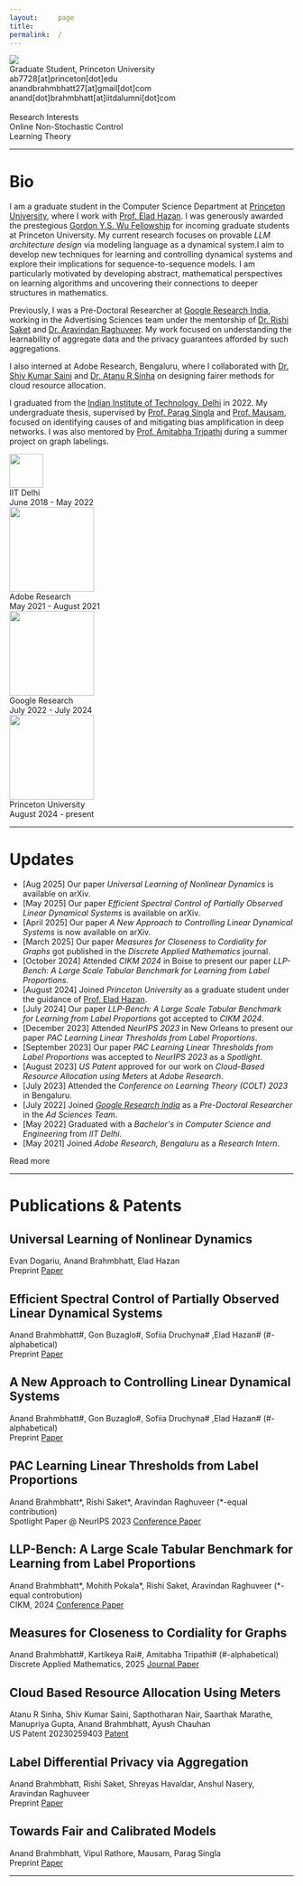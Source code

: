 ```yaml
---
layout:     page
title:
permalink:  /
---
```


<div class="row">
    <div class="col-sm-4 col-xs-8">
        <img src="/img/anand_img.jpeg">
    </div>
    <div class="col-sm-6 col-xs-12" style="margin-bottom: 0;">
        Graduate Student, Princeton University<br>
        ab7728[at]princeton[dot]edu<br>
        anandbrahmbhatt27[at]gmail[dot]com<br>
        anand[dot]brahmbhatt[at]iitdalumni[dot]com
        <br>
        <br>
        Research Interests
        <br>
        Online Non-Stochastic Control
        <br>
        Learning Theory
    </div>
</div>
<hr>


<a name="/bio"></a>
# Bio

I am a graduate student in the Computer Science Department at [Princeton University](https://www.princeton.edu), where I work with [Prof. Elad Hazan](https://www.ehazan.com). I was generously awarded the prestegious [Gordon Y.S. Wu Fellowship](https://gradschool.princeton.edu/financial-support/fellowships/princeton-fellowships/gordon-wu-fellowship) for incoming graduate students at Princeton University. My current research focuses on provable *LLM architecture design* via modeling language as a dynamical system.I aim to develop new techniques for learning and controlling dynamical systems and explore their implications for sequence-to-sequence models. I am particularly motivated by developing abstract, mathematical perspectives on learning algorithms and uncovering their connections to deeper structures in mathematics.

Previously, I was a Pre-Doctoral Researcher at [Google Research India](https://research.google/locations/india/), working in the Advertising Sciences team under the mentorship of [Dr. Rishi Saket](https://research.google/people/107857/) and [Dr. Aravindan Raghuveer](https://research.google/people/107631/). My work focused on understanding the learnability of aggregate data and the privacy guarantees afforded by such aggregations.

I also interned at Adobe Research, Bengaluru, where I collaborated with [Dr. Shiv Kumar Saini](https://research.adobe.com/person/shiv-kumar-saini/) and [Dr. Atanu R Sinha](https://research.adobe.com/person/atanu-sinha/) on designing fairer methods for cloud resource allocation.

I graduated from the [Indian Institute of Technology, Delhi](https://home.iitd.ac.in/) in 2022. My undergraduate thesis, supervised by [Prof. Parag Singla](https://www.cse.iitd.ac.in/~parags/) and [Prof. Mausam](https://www.cse.iitd.ac.in/~mausam/), focused on identifying causes of and mitigating bias amplification in deep networks. I was also mentored by [Prof. Amitabha Tripathi](https://web.iitd.ac.in/~atripath/) during a summer project on graph labelings.


<div class="row" id="timeline-logos">
    <div class="col-lg-3">
        <div class="logo-wrap">
            <span class="helper"></span>
            <a href="https://home.iitd.ac.in/"><img style="width:60px;" src="/img/IITD_Logo.png"></a>
        </div>
        <div class="logo-desc">
            IIT Delhi<br>
            June 2018 - May 2022
        </div>
    </div>
    <div class="col-lg-3">
        <div class="logo-wrap">
            <span class="helper"></span>
            <a href="https://research.adobe.com/"><img style="width:150px;" src="/img/Adobe_logo.png"></a>
        </div>
        <div class="logo-desc">
            Adobe Research<br>
            May 2021 - August 2021
        </div>
    </div>
    <div class="col-lg-3">
        <div class="logo-wrap">
            <span class="helper"></span>
            <a href="//https://research.google/locations/india/"><img style="width:150px;" src="/img/Google_Research_logo.png"></a>
        </div>
        <div class="logo-desc">
            Google Research<br>
            July 2022 - July 2024
        </div>
    </div>
    <div class="col-lg-3">
        <div class="logo-wrap">
            <span class="helper"></span>
            <a href="https://www.princeton.edu"><img style="width:150px;" src="/img/6279702453c8a73e766a78ef.png"></a>
        </div>
        <div class="logo-desc">
            Princeton University<br>
            August 2024 - present
        </div>
    </div>
</div>

---

<a name="/news"></a>
# Updates

- [Aug 2025] Our paper *Universal Learning of Nonlinear Dynamics* is available on arXiv.
- [May 2025] Our paper *Efficient Spectral Control of Partially Observed Linear Dynamical Systems* is available on arXiv.
- [April 2025] Our paper *A New Approach to Controlling Linear Dynamical Systems* is now available on arXiv.
- [March 2025] Our paper *Measures for Closeness to Cordiality for Graphs* got published in the *Discrete Applied Mathematics* journal.
- [October 2024] Attended *CIKM 2024* in Boise to present our paper *LLP-Bench: A Large Scale Tabular Benchmark for Learning from Label Proportions*.
- [August 2024] Joined *Princeton University* as a graduate student under the guidance of [Prof. Elad Hazan](https://www.ehazan.com).
- [July 2024] Our paper *LLP-Bench: A Large Scale Tabular Benchmark for Learning from Label Proportions* got accepted to *CIKM 2024*.
- [December 2023] Attended *NeurIPS 2023* in New Orleans to present our paper *PAC Learning Linear Thresholds from Label Proportions*.
- [September 2023] Our paper *PAC Learning Linear Thresholds from Label Proportions* was accepted to *NeurIPS 2023* as a *Spotlight*.
- [August 2023] *US Patent* approved for our work on *Cloud-Based Resource Allocation using Meters* at *Adobe Research*.
- [July 2023] Attended the *Conference on Learning Theory (COLT) 2023* in Bengaluru.
- [July 2022] Joined [*Google Research India*](https://research.google/locations/india/) as a *Pre-Doctoral Researcher* in the *Ad Sciences Team*.
- [May 2022] Graduated with a *Bachelor's in Computer Science and Engineering* from *IIT Delhi*.
- [May 2021] Joined *Adobe Research, Bengaluru* as a *Research Intern*.


<div id="read-more-button">
    <a nohref>Read more</a>
</div>

<hr>


<a name="/publications"></a>
# Publications & Patents

<a name="/youdescribe-descriptions-1"></a>
<h2 class="pubt">Universal Learning of Nonlinear Dynamics</h2>
<p class="pubd">
    <span class="authors"> Evan Dogariu, Anand Brahmbhatt, Elad Hazan </span> <br>
    <span class="conf">Preprint</span> <span class="links">
        <a target="_blank" href="https://arxiv.org/abs/2508.11990">Paper</a>
    </span>
</p>
<!-- <img src="/img/aamas.png"> -->
<!-- <hr> -->

<a name="/youdescribe-descriptions-1"></a>
<h2 class="pubt">Efficient Spectral Control of Partially Observed Linear Dynamical Systems</h2>
<p class="pubd">
    <span class="authors">Anand Brahmbhatt#, Gon Buzaglo#, Sofiia Druchyna# ,Elad Hazan# (#-alphabetical) </span> <br>
    <span class="conf">Preprint</span> <span class="links">
        <a target="_blank" href="https://arxiv.org/abs/2505.20943">Paper</a>
    </span>
</p>
<!-- <img src="/img/aamas.png"> -->
<!-- <hr> -->

<a name="/youdescribe-descriptions-1"></a>
<h2 class="pubt">A New Approach to Controlling Linear Dynamical Systems</h2>
<p class="pubd">
    <span class="authors">Anand Brahmbhatt#, Gon Buzaglo#, Sofiia Druchyna# ,Elad Hazan# (#-alphabetical) </span> <br>
    <span class="conf">Preprint</span> <span class="links">
        <a target="_blank" href="https://arxiv.org/abs/2504.03952">Paper</a>
    </span>
</p>
<!-- <img src="/img/aamas.png"> -->
<!-- <hr> -->

<a name="/youdescribe-descriptions-1"></a>
<h2 class="pubt">PAC Learning Linear Thresholds from Label Proportions</h2>
<p class="pubd">
    <span class="authors">Anand Brahmbhatt*, Rishi Saket*, Aravindan Raghuveer (*-equal contribution) </span> <br>
    <span class="conf">Spotlight Paper @ NeurIPS 2023</span> <span class="links">
        <a target="_blank" href="https://proceedings.neurips.cc/paper_files/paper/2023/file/d1d3cdc9e28b0c67b9df90fca4d1c1b3-Paper-Conference.pdf">Conference Paper</a>
    </span>
</p>
<!-- <img src="/img/aamas.png"> -->
<!-- <hr> -->

<a name="/youdescribe-descriptions-1"></a>
<h2 class="pubt">LLP-Bench: A Large Scale Tabular Benchmark for Learning from Label Proportions</h2>
<p class="pubd">
    <span class="authors">Anand Brahmbhatt*, Mohith Pokala*, Rishi Saket, Aravindan Raghuveer (*-equal controbution)</span><br> 
    <span class="conf">CIKM, 2024</span>  <span class="links">
        <a target="_blank" href="https://dl.acm.org/doi/10.1145/3627673.3680032">Conference Paper</a>
    </span>
</p>
<!-- <img src="/img/aamas.png"> -->
<!-- <hr> -->

<a name="/youdescribe-descriptions-1"></a>
<h2 class="pubt">Measures for Closeness to Cordiality for Graphs</h2>
<p class="pubd">
    <span class="authors">Anand Brahmbhatt#, Kartikeya Rai#, Amitabha Tripathi# (#-alphabetical)</span><br> 
    <span class="conf">Discrete Applied Mathematics, 2025</span>  <span class="links">
        <a target="_blank" href="https://www.sciencedirect.com/science/article/abs/pii/S0166218X25001362?via%3Dihub">Journal Paper</a>
    </span>
</p>
<!-- <img src="/img/aamas.png"> -->
<!-- <hr> -->

<a name="/youdescribe-descriptions-1"></a>
<h2 class="pubt">Cloud Based Resource Allocation Using Meters</h2>
<p class="pubd">
    <span class="authors">Atanu R Sinha, Shiv Kumar Saini, Sapthotharan Nair, Saarthak Marathe,
Manupriya Gupta, Anand Brahmbhatt, Ayush Chauhan</span><br> 
    <span class="conf">US Patent 20230259403</span>  <span class="links">
        <a target="_blank" href="https://image-ppubs.uspto.gov/dirsearch-public/print/downloadPdf/20230259403">Patent</a>
    </span>
</p>
<!-- <img src="/img/aamas.png"> -->
<!-- <hr> -->

<a name="/youdescribe-descriptions-1"></a>
<h2 class="pubt">Label Differential Privacy via Aggregation</h2>
<p class="pubd">
    <span class="authors">Anand Brahmbhatt, Rishi Saket, Shreyas Havaldar, Anshul Nasery, Aravindan Raghuveer</span><br> 
    <span class="conf">Preprint</span>  <span class="links">
        <a target="_blank" href="https://arxiv.org/abs/2310.10092">Paper</a>
    </span>
</p>
<!-- <img src="/img/aamas.png"> -->
<!-- <hr> -->

<a name="/youdescribe-descriptions-1"></a>
<h2 class="pubt">Towards Fair and Calibrated Models</h2>
<p class="pubd">
    <span class="authors">Anand Brahmbhatt, Vipul Rathore, Mausam, Parag Singla</span><br> 
    <span class="conf">Preprint</span>  <span class="links">
        <a target="_blank" href="https://arxiv.org/abs/2310.10399">Paper</a>
    </span>
</p>
<!-- <img src="/img/aamas.png"> -->
<!-- <hr> -->

<script src="/js/jquery.min.js"></script>
<script type="text/javascript">
    $('ul:gt(0) li:gt(6)').hide();
    $('#read-more-button > a').click(function() {
        $('ul:gt(0) li:gt(6)').show();
        $('#read-more-button').hide();
    });
</script>

---
